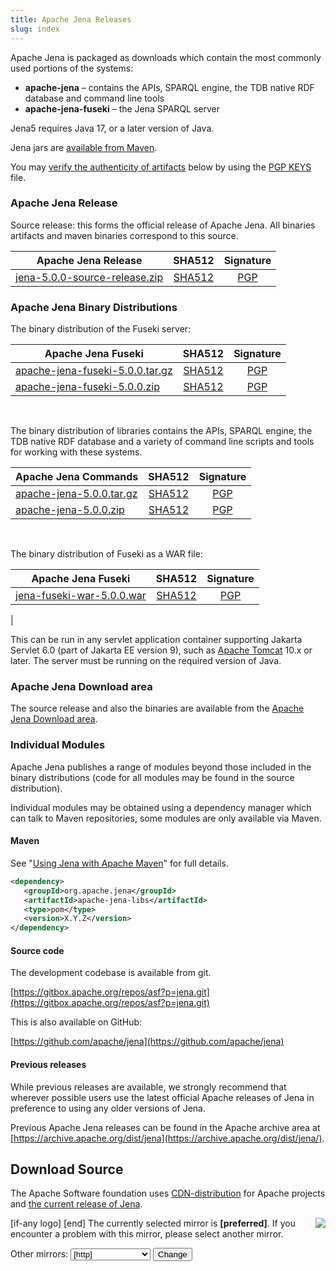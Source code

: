 ```yaml
---
title: Apache Jena Releases
slug: index
---
```

Apache Jena is packaged as downloads which contain the most commonly used portions of the systems:

- **apache-jena** &ndash; contains the APIs, SPARQL engine, the TDB native RDF database and command line tools
- **apache-jena-fuseki** &ndash; the Jena SPARQL server

Jena5 requires Java 17, or a later version of Java.

Jena jars are [available from Maven](maven.html).

You may [verify the authenticity of artifacts](https://www.apache.org/info/verification.html) below by using the [PGP KEYS](https://downloads.apache.org/jena/KEYS) file.

### Apache Jena Release

Source release: this forms the official release of Apache Jena. All binaries artifacts and maven binaries correspond to this source.

| Apache Jena Release | SHA512 | Signature |
| ------------ | :----: | :-------: |
|<a href="[preferred]jena/source/jena-5.0.0-source-release.zip">jena-5.0.0-source-release.zip</a> | [SHA512](https://downloads.apache.org/jena/source/jena-5.0.0-source-release.zip.sha512) | [PGP](https://downloads.apache.org/jena/source/jena-5.0.0-source-release.zip.asc) |

### Apache Jena Binary Distributions

The binary distribution of the Fuseki server:

| Apache Jena Fuseki  | SHA512 | Signature |
| ------------ | :----: | :-------: |
| <a href="[preferred]jena/binaries/apache-jena-fuseki-5.0.0.tar.gz">apache-jena-fuseki-5.0.0.tar.gz</a> | [SHA512](https://downloads.apache.org/jena/binaries/apache-jena-fuseki-5.0.0.tar.gz.sha512) | [PGP](https://downloads.apache.org/jena/binaries/apache-jena-fuseki-5.0.0.tar.gz.asc) |
| <a href="[preferred]jena/binaries/apache-jena-fuseki-5.0.0.zip">apache-jena-fuseki-5.0.0.zip</a> | [SHA512](https://downloads.apache.org/jena/binaries/apache-jena-fuseki-5.0.0.zip.sha512) | [PGP](https://downloads.apache.org/jena/binaries/apache-jena-fuseki-5.0.0.zip.asc) |

<p>&nbsp;</p>
The binary distribution of libraries contains the APIs, SPARQL engine, the TDB native RDF database and a variety of command line scripts and tools for working with these systems.

| Apache Jena Commands | SHA512 | Signature |
| ------------ | :----: | :-------: |
|<a href="[preferred]jena/binaries/apache-jena-5.0.0.tar.gz">apache-jena-5.0.0.tar.gz</a> | [SHA512](https://downloads.apache.org/jena/binaries/apache-jena-5.0.0.tar.gz.sha512) | [PGP](https://downloads.apache.org/jena/binaries/apache-jena-5.0.0.tar.gz.asc) |
| <a href="[preferred]jena/binaries/apache-jena-5.0.0.zip">apache-jena-5.0.0.zip</a> | [SHA512](https://downloads.apache.org/jena/binaries/apache-jena-5.0.0.zip.sha512) | [PGP](https://downloads.apache.org/jena/binaries/apache-jena-5.0.0.zip.asc)

<p>&nbsp;</p>
The binary distribution of Fuseki as a WAR file:

| Apache Jena Fuseki  | SHA512 | Signature |
| ------------ | :----: | :-------: |
| <a href="[preferred]jena/binaries/jena-fuseki-war-5.0.0.war">jena-fuseki-war-5.0.0.war</a> | [SHA512](https://downloads.apache.org/jena/binaries/jena-fuseki-war-5.0.0.war.sha512) | [PGP](https://downloads.apache.org/jena/binaries/jena-fuseki-war-5.0.0.war.asc)
|

This can be run in any servlet application container supporting Jakarta Servlet 6.0
(part of Jakarta EE version 9), such as [Apache Tomcat](https://tomcat.apache.org/index.html)
10.x or later.
The server must be running on the required version of Java.

### Apache Jena Download area

The source release and also the binaries are available from the
[Apache Jena Download area](https://downloads.apache.org/jena/).

### Individual Modules

Apache Jena publishes a range of modules beyond those included in the binary distributions (code for all modules may be found in the source distribution).

Individual modules may be obtained using a dependency manager which can talk to Maven repositories, some modules are only available via Maven.

#### Maven

See "[Using Jena with Apache Maven](maven.html)" for full details.

```xml
<dependency>
   <groupId>org.apache.jena</groupId>
   <artifactId>apache-jena-libs</artifactId>
   <type>pom</type>
   <version>X.Y.Z</version>
</dependency>
```

#### Source code

The development codebase is available from git.

[https://gitbox.apache.org/repos/asf?p=jena.git](https://gitbox.apache.org/repos/asf?p=jena.git)

This is also available on GitHub:

[https://github.com/apache/jena](https://github.com/apache/jena)

#### Previous releases

While previous releases are available, we strongly recommend that wherever
possible users use the latest official Apache releases of Jena in
preference to using any older versions of Jena.

Previous Apache Jena releases can be found in the Apache archive area
at [https://archive.apache.org/dist/jena](https://archive.apache.org/dist/jena/).

## Download Source

The Apache Software foundation uses [CDN-distribution](https://dlcdn.apache.org/) for Apache
projects and [the current release of Jena](https://dlcdn.apache.org/jena/).

<p>[if-any logo]
<a href="[link]">
  <img align="right" src="[logo]" border="0" />
</a>[end]
The currently selected mirror is <b>[preferred]</b>.  If you encounter a problem with this mirror, please select another
mirror.

<form action="[location]" method="get" id="SelectMirror">
Other mirrors: <select name="Preferred">
[if-any http]
  [for http]<option value="[http]">[http]</option>[end]
[end]

[if-any ftp]
  [for ftp]<option value="[ftp]">[ftp]</option>[end]
[end]
[if-any backup]
  [for backup]<option value="[backup]">[backup]
  (backup)</option>[end]
[end]
</select>
<input type="submit" value="Change" />
</form>
